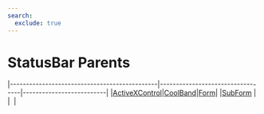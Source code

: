 ```yaml
---
search:
  exclude: true
---
```


<h1 class="heading"><span class="name">StatusBar Parents</span></h1>

|----------------------------------------------|----------------------------------|--------------------------|
|[ActiveXControl](../objects/activexcontrol.md)|[CoolBand](../objects/coolband.md)|[Form](../objects/form.md)|
|[SubForm](../objects/subform.md)              |&nbsp;                            |&nbsp;                    |

